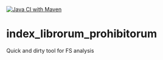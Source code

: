 [![Java CI with Maven](https://github.com/mlecabellec/index_librorum_prohibitorum/actions/workflows/maven.yml/badge.svg)](https://github.com/mlecabellec/index_librorum_prohibitorum/actions/workflows/maven.yml)

# index_librorum_prohibitorum
Quick and dirty tool for FS analysis


